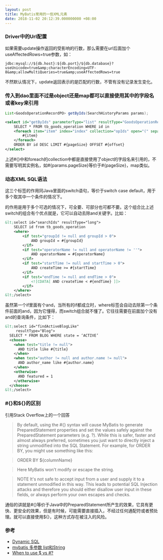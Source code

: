 ```yaml
---
layout: post
title: MyBatis常用的一些XML元素
date: 2018-11-02 20:12:39.000000000 +08:00
---
```



### Driver中的Url配置

如果需要update操作返回的受影响的行数，那么需要在url后面加个useAffectedRows=true参数，如：

```
jdbc:mysql://${db.host}:${db.port}/${db.database}?useUnicode=true&amp;characterEncoding=UTF-8&amp;allowMultiQueries=true&amp;useAffectedRows=true
```

不然默认情况下，update返回表示的是匹配的行数，不管有没有记录发生变化。

### 传入到dao里面不过是object还是map都可以直接使用其中的字段名或者key来引用

```java
List<GoodsOperationRecordPO> getByIds(SearchHistoryParams params);
```

```xml
<select id="getByIds" parameterType="list" resultType="GoodsOperationRecordPO">
    SELECT * FROM tb_goods_operation WHERE id in
    <foreach item="item" index="index" collection="opIds" open="(" separator="," close=")">
        #{item}
    </foreach>
    ORDER BY id DESC LIMIT #{pageSize} OFFSET #{offset}
</select>
```

上述#{}中和foreach的collection中都是直接使用了object的字段名来引用的，不需要写明其实例名，如#{params.pageSize}等价于#{pageSize}，map类似。

### 动态XML SQL语法

<choose> <when> <otherwise> 这三个标签的作用同Java里面的switch语句，等价于switch case default，用于多个取其中一个条件的情况下。

<where> <if>的作用是用于多个可选的情况下，可全要、可部分也可都不要。这个组合比上述switch的组合有个优点就是，它可以自动去除and关键字。比如：

```xml
&lt;select id="searchIds" resultType="long">
    SELECT id from tb_goods_operation
    <where>
        <if test="groupId != null and groupId > 0">
            AND groupId = #{groupId}
        </if>
        <if test="operatorName != null and operatorName != ''">
            AND operatorName = #{operatorName}
        </if>
        <if test="startTime != null and startTime > 0">
            AND createTime >= #{startTime}
        </if>
        <if test="endTime != null and endTime > 0">
            <![CDATA[ AND createTime < #{endTime} ]]>
        </if>
    </where>
&lt;/select>
```

虽然第一个if里面有个and，当所有的if都成立时，where标签会自动去除第一个条件前面的and，因为它懂得，而switch组合就不懂了。它往往需要在前面加个没有and的查询条件，比如下：

```xml
&lt;select id="findActiveBlogLike"
     resultType="Blog">
  SELECT * FROM BLOG WHERE state = ‘ACTIVE’
  <choose>
    <when test="title != null">
      AND title like #{title}
    </when>
    <when test="author != null and author.name != null">
      AND author_name like #{author.name}
    </when>
    <otherwise>
      AND featured = 1
    </otherwise>
  </choose>
&lt;/select>
```

### #{}和${}的区别
引用Stack Overflow上的一个回答

> By default, using the #{} syntax will cause MyBatis to generate PreparedStatement properties and set the values safely against the PreparedStatement parameters (e.g. ?). While this is safer, faster and almost always preferred, sometimes you just want to directly inject a string unmodified into the SQL Statement. For example, for ORDER BY, you might use something like this:

> ORDER BY ${columnName}

> Here MyBatis won't modify or escape the string.

> NOTE It's not safe to accept input from a user and supply it to a statement unmodified in this way. This leads to potential SQL Injection attacks and therefore you should either disallow user input in these fields, or always perform your own escapes and checks.

通俗的讲就是#{}等价于Java中的PreparedStatement所产生的效果，它具有更快、更安全的效果，但是有时候，可能需要直接插入，不经过任何通配符或者预处理。就可以直接使用${}，这种方式存在被注入的风险。

### 参考
- [Dynamic SQL](http://www.mybatis.org/mybatis-3/dynamic-sql.html)
- [mybatis 多参数 list和String](https://blog.csdn.net/u010913106/article/details/50538379)
- [When to use $ vs #?](https://stackoverflow.com/questions/39954300/when-to-use-vs)



